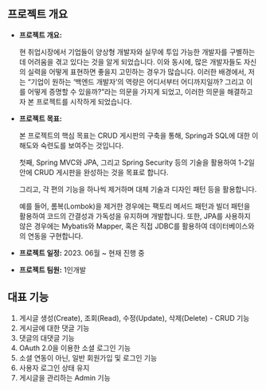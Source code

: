 ## **프로젝트 개요**

- **프로젝트 개요:**
    
    현 취업시장에서 기업들이 양상형 개발자와 실무에 투입 가능한 개발자를 구별하는데 어려움을 겪고 있다는 것을 알게 되었습니다. 이와 동시에, 많은 개발자들도 자신의 실력을 어떻게 표현하면 좋을지 고민하는 경우가 많습니다. 이러한 배경에서, 저는 “기업이 원하는 ‘백엔드 개발자’의 역량은 어디서부터 어디까지일까? 그리고 이를 어떻게 증명할 수 있을까?”라는 의문을 가지게 되었고, 이러한 의문을 해결하고자 본 프로젝트를 시작하게 되었습니다.
    
- **프로젝트 목표:**
    
    본 프로젝트의 핵심 목표는 CRUD 게시판의 구축을 통해, Spring과 SQL에 대한 이해도와 숙련도를 보여주는 것입니다.
    
    첫째, Spring MVC와 JPA, 그리고 Spring Security 등의 기술을 활용하여 1-2일 안에 CRUD 게시판을 완성하는 것을 목표로 합니다.
    
    그리고, 각 편의 기능을 하나씩 제거하며 대체 기술과 디자인 패턴 등을 활용합니다.
    
    예를 들어, 롬복(Lombok)을 제거한 경우에는 팩토리 메서드 패턴과 빌더 패턴을 활용하여 코드의 간결성과 가독성을 유지하며 개발합니다. 또한, JPA를 사용하지 않은 경우에는 Mybatis와 Mapper, 혹은 직접 JDBC를 활용하여 데이터베이스와의 연동을 구현합니다.
    
- **프로젝트 일정:**
    2023. 06월 ~ 현재 진행 중
- **프로젝트 팀원:**
    1인개발

## 대표 기능

1. 게시글 생성(Create), 조회(Read), 수정(Update), 삭제(Delete) - CRUD 기능
2. 게시글에 대한 댓글 기능
3. 댓글의 대댓글 기능
4. OAuth 2.0을 이용한 소셜 로그인 기능
5. 소셜 연동이 아닌, 일반 회원가입 및 로그인 기능
6. 사용자 로그인 상태 유지
7. 게시글을 관리하는 Admin 기능
